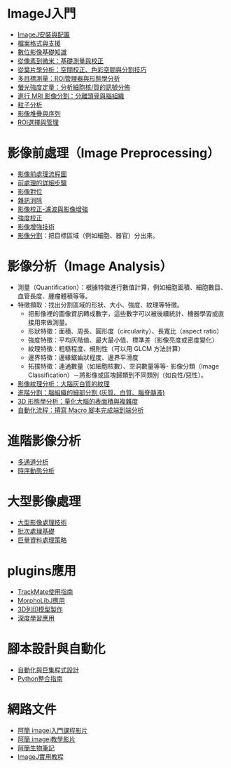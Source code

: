 # ImageJ入門

- [ImageJ安裝與配置](installation.md)
- [檔案格式與支援](file-formats.md)
- [數位影像基礎知識](digital-image-basics.md)
- [從像素到微米：基礎測量與校正](from-pixels-to-microns.md)
- [從葉片學分析：空間校正、色彩空間與分割技巧](leaf-analysis-and-color-spaces.md)
- [多目標測量：ROI管理器與形態學分析](embryo-analysis.md)
- [螢光強度定量：分析細胞核/質的訊號分佈](fluorescence-quantification.md)
- [進行 MRI 影像分割：分離頭骨與腦組織](mri-segmentation.md)
- [粒子分析](particle-analysis.md)
- [影像堆疊與序列](image-stacks.md)
- [ROI選擇與管理](roi-management.md)



# 影像前處理（Image Preprocessing）

- [影像前處理流程圖](workflowChart.md)  
- [前處理的詳細步驟](imageProcess.md)  
- [影像對位](image-registration.md)
- [雜訊消除](noise-reduction.md)
- [影像校正-濾波與影像增強](image-correction.md)
- [強度校正](intensity-calibration.md)
- [影像增強技術](image-enhancement.md)
- [影像分割](segmentation.md)：把目標區域（例如細胞、器官）分出來。


# 影像分析（Image Analysis）
- 測量（Quantification）：根據特徵進行數值計算，例如細胞面積、細胞數目、血管長度、腫瘤體積等等。
- 特徵擷取：找出分割區域的形狀、大小、強度、紋理等特徵。
    - 把影像裡的圖像資訊轉成數字，這些數字可以被後續統計、機器學習或直接用來做測量。
    - 形狀特徵：面積、周長、圓形度（circularity）、長寬比（aspect ratio）
    - 強度特徵：平均灰階值、最大最小值、標準差（影像亮度或密度變化）
    - 紋理特徵：粗糙程度、規則性（可以用 GLCM 方法計算）
    - 邊界特徵：邊緣鋸齒狀程度、邊界平滑度
    - 拓撲特徵：連通數量（如細胞核數）、空洞數量等等- 影像分類（Image Classification）－將影像或區塊歸類到不同類別（如良性/惡性）。
- [影像紋理分析：大腦灰白質的紋理](image-texture.md)
- [進階分割：腦組織的細部分割 (灰質、白質、腦脊髓液)](mri-tissue-segmentation.md)
- [3D 形態學分析：量化大腦的表面積與複雜度](mri-3d-morphometry.md)
- [自動化流程：撰寫 Macro 腳本完成端到端分析](mri-automation-macro.md)


# 進階影像分析

- [多通道分析](multichannel-analysis.md)
- [時序動態分析](time-series.md)


# 大型影像處理

- [大型影像處理技術](large-image-processing.md)
- [批次處理基礎](batch-processing.md)
- [巨量資料處理策略](big-data-strategy.md)
# plugins應用

- [TrackMate使用指南](trackmate.md)
- [MorphoLibJ應用](morpholibj.md)
- [3D列印模型製作](3d-printing.md)
- [深度學習應用](deep-learning.md)

#  腳本設計與自動化

- [自動化與巨集程式設計](automation-and-macro.md)
- [Python整合指南](python-integration.md)


# 網路文件
- [阿簡 imagej入門課程影片](https://youtu.be/BcTdMkF_cB0?si=s8aBQYIetW7LCAjU)
- [阿簡 imagej教學影片](https://www.youtube.com/playlist?list=PLm6x13NbsKl5So8XGnb4RgvLhrQCVzvnX)
- [阿簡生物筆記](https://a-chien.blogspot.com/search/label/ImageJ)
- [ImageJ實用教程](https://www.zhihu.com/column/c_1069243926476673024)